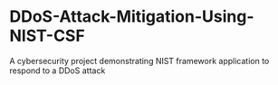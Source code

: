 # DDoS-Attack-Mitigation-Using-NIST-CSF
A cybersecurity project demonstrating NIST framework application to respond to a DDoS attack
